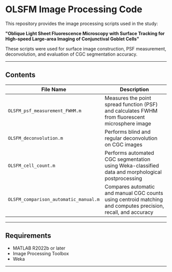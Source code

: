 # OLSFM Image Processing Code

This repository provides the image processing scripts used in the study:

**"Oblique Light Sheet Fluorescence Microscopy with Surface Tracking for High-speed Large-area Imaging of Conjunctival Goblet Cells"**

These scripts were used for surface image construction, PSF measurement, deconvolution, and evaluation of CGC segmentation accuracy.

---

## Contents

| File Name                           | Description |
|------------------------------------|-------------|
| `OLSFM_psf_measurement_FWHM.m`     | Measures the point spread function (PSF) and calculates FWHM from fluorescent microsphere image  |
| `OLSFM_deconvolution.m`            | Performs blind and regular deconvolution on CGC images |
| `OLSFM_cell_count.m`               | Performs automated CGC segmentation using Weka-classified data and morphological postprocessing |
| `OLSFM_comparison_automatic_manual.m` | Compares automatic and manual CGC counts using centroid matching and computes precision, recall, and accuracy |

---

## Requirements

- MATLAB R2022b or later
- Image Processing Toolbox
- Weka

---
